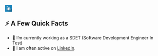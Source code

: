 

<a href="https://www.linkedin.com/in/kadiyan/">
  <img align="left" alt="Kadir Adiyan LinkedIn" width="22px" src="https://github.com/kadiradiyan/kadiradiyan/blob/main/linkledin.png" />
</a>

</br>

<div>
  
  
  <h2>⚡️ A Few Quick Facts</h2>
  <ul>
    <li>🔭 I’m currently working as a SDET (Software Development Engineer In Test) </li> 
    <!-- <li>🧐 Studying for Oracle Certified Associate Exam.</li> -->
  <!--  <li>👨‍💻 Most of my projects are available on <a href="https://github.com/kadiradiyan">my Github</a>.</li>-->
    <li>📝 I am often active on <a href="https://www.linkedin.com/in/kadiyan/">LinkedIn</a>.</li>
  <!--    <li>📝 I regulary read articles on <a href="https://medium.com/search?q=Software+Developers">Medium</a>.</li>  -->
  <!--   <li>💬 Ping me about <strong>Code review, Test Automation, CI/CD and AI/Cloud Computing stuff.</strong>.</li>   -->
    <!-- <li>📙 Check out my <a href="https://www.linkedin.com/in/kadiyan/">resume</a>.</li>  -->
   <!-- <li>🎉 Fun Fact: I don't like .</li> -->
  </ul>
</div>

</br>

<!-- <a href="https://github.com/kadiradiyan/github-readme-stats"><img alt="Kadir's Github Stats" src="https://github-readme-stats.vercel.app/api?username=kadiradiyan&show_icons=true&count_private=true&theme=react&hide_border=true&bg_color=0D1117" /></a> -->
 <!-- <br>
<p align="center">
    <a href="https://github.com/kadiradiyan/github-readme-streak-stats">
        <img title="🔥 Get streak stats for your profile at git.io/streak-stats" alt="Narayan's streak" src="https://github-readme-streak-stats.herokuapp.com/?user=kadiradiyan&theme=black-ice&hide_border=true&stroke=0000&background=060A0CD0"/>
    </a>
</p>
<br>-->

 <!--![snake gif](https://github.com/kadiradiyan/readme/blob/daeee2b3a739d8f391d87448e87de236c5481921/github-contribution-grid-snake.gif) -->


